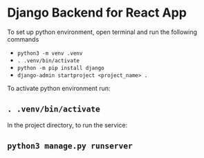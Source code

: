 # Django Backend for React App

To set up python environment, open terminal and run the following commands

- `python3 -m venv .venv`
- `. .venv/bin/activate`
- `python -m pip install django`
- `django-admin startproject <project_name> .`

To activate python environment run:
## `. .venv/bin/activate`

In the project directory, to run the service:

## `python3 manage.py runserver`
